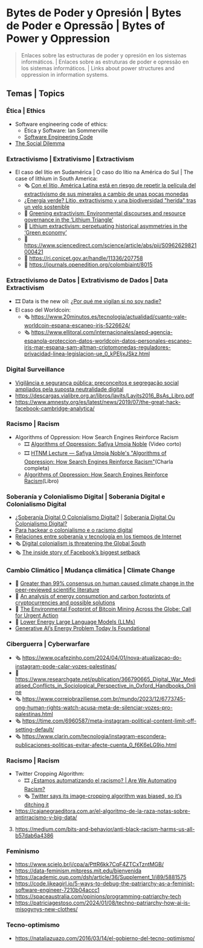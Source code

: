 # Bytes de Poder y Opresión | Bytes de Poder e Opressão | Bytes of Power y Oppression

> Enlaces sobre las estructuras de poder y opresión en los sistemas informáticos. |
> Enlaces sobre as estruturas de poder e opressão en los sistemas informáticos. |
> Links about power structures and oppression in information systems.

## Temas | Topics

### Ética | Ethics

 * Software engineering code of ethics:
   * Ética y Software: Ian Sommerville
   * [Software Engineering Code](https://ethics.acm.org/code-of-ethics/software-engineering-code/)
 * [The Social Dilemma](https://www.thesocialdilemma.com/)

### Extractivismo | Extrativismo | Extractivism

  * El caso del litio en Sudamérica | O caso do lítio na América do Sul | The case of lithium in South America:
     * 🗞️ [Con el litio, América Latina está en riesgo de repetir la película del extractivismo de sus minerales a cambio de unas pocas monedas](https://www.bbc.com/mundo/noticias-america-latina-63465113)
     * [¿Energía verde? Litio, extractivismo y una biodiversidad "herida" tras un velo sostenible](https://efeverde.com/energia-verde-litio-extractivismo-biodiversidad-herida-velo-sostenible/)
     * 🔬 [Greening extractivism: Environmental discourses and resource governance in the ‘Lithium Triangle’](https://journals.sagepub.com/doi/abs/10.1177/25148486211006345)
     * 🔬 [Lithium extractivism: perpetuating historical asymmetries in the ‘Green economy’](https://www.tandfonline.com/doi/abs/10.1080/01436597.2023.2176298)
     * 🔬 https://www.sciencedirect.com/science/article/abs/pii/S0962629821000421
     * 🔬 https://ri.conicet.gov.ar/handle/11336/207758
     * 🔬 https://journals.openedition.org/colombiaint/8015

### Extractivismo de Datos | Extrativismo de Dados | Data Extractivism

 * 🎞️ Data is the new oil: [¿Por qué me vigilan si no soy nadie?](https://www.youtube.com/watch?v=NPE7i8wuupk)
 * El caso del Worldcoin:
    * 🗞️ https://www.20minutos.es/tecnologia/actualidad/cuanto-vale-worldcoin-espana-escaneo-iris-5226624/
    * 🗞️ https://www.ellitoral.com/internacionales/aepd-agencia-espanola-proteccion-datos-worldcoin-datos-personales-escaneo-iris-mar-espana-sam-altman-criptomonedas-reguladores-privacidad-linea-legislacion-ue_0_kPEIjxJSkz.html

### Digital Surveillance

 * [Vigilância e segurança pública: preconceitos e segregação social ampliados pela suposta neutralidade digital](https://revistas.uepg.br/index.php/emancipacao/article/view/14258/209209213653)
 * https://descargas.vialibre.org.ar/libros/lavits/Lavits2016_BsAs_Libro.pdf
 * https://www.amnesty.org/es/latest/news/2019/07/the-great-hack-facebook-cambridge-analytica/


### Racismo | Racism

 * Algorithms of Oppression: How Search Engines Reinforce Racism
    * 🎞️ [Algorithms of Oppression: Safiya Umoja Noble](https://www.youtube.com/watch?v=6KLTpoTpkXo) (Video corto)
    * 🎞️ [HTNM Lecture — Safiya Umoja Noble's "Algorithms of Oppression: How Search Engines Reinforce Racism"](https://www.youtube.com/watch?v=murg3Roch64)(Charla completa)
    * [Algorithms of Oppression: How Search Engines Reinforce Racism](https://www.amazon.com/Algorithms-Oppression-Search-Engines-Reinforce/dp/1479837245)(Libro)

### Soberanía y Colonialismo Digital | Soberania Digital e Colonialismo Digital

 * [¿Soberanía Digital O Colonialismo Digital?](https://sur.conectas.org/wp-content/uploads/2018/07/sur-27-espanhol-renata-avila-pinto.pdf) | [Soberania Digital Ou Colonialismo Digital?](https://sur.conectas.org/wp-content/uploads/2018/07/sur-27-portugues-renata-avila-pinto.pdf)
 * [Para hackear o colonialismo e o racismo digital](https://outraspalavras.net/blog/para-hackear-o-colonialismo-e-o-racismo-digital/)
 * [Relaciones entre soberanía y tecnología en los tiempos de Internet ](https://revista.fder.edu.uy/index.php/rfd/article/view/563)
 * 🗞️ [Digital colonialism is threatening the Global South](https://www.aljazeera.com/opinions/2019/3/13/digital-colonialism-is-threatening-the-global-south)
 * 🗞️ [The inside story of Facebook’s biggest setback](https://www.theguardian.com/technology/2016/may/12/facebook-free-basics-india-zuckerberg)

### Cambio Climático | Mudança climática | Climate Change

 * 🔬 [Greater than 99% consensus on human caused climate change in the peer-reviewed scientific literature](https://iopscience.iop.org/article/10.1088/1748-9326/ac2966)
 * 🔬 [An analysis of energy consumption and carbon footprints of cryptocurrencies and possible solutions](https://www.sciencedirect.com/science/article/pii/S2352864822001390)
 * 🔬 [The Environmental Footprint of Bitcoin Mining Across the Globe: Call for Urgent Action](https://agupubs.onlinelibrary.wiley.com/doi/10.1029/2023EF003871)
 * 🔬 [Lower Energy Large Language Models (LLMs)](https://www.computer.org/csdl/magazine/co/2023/10/10255228/1QzyrTgKKEE)
 * [Generative AI’s Energy Problem Today Is Foundational](https://spectrum.ieee.org/ai-energy-consumption)


### Ciberguerra | Cyberwarfare

 * 🗞️ https://www.ocafezinho.com/2024/04/01/nova-atualizacao-do-instagram-pode-calar-vozes-palestinas/
 * 🔬 https://www.researchgate.net/publication/366790665_Digital_War_Mediatised_Conflicts_in_Sociological_Perspective_in_Oxford_Handbooks_Online
 * 🗞️ https://www.correiobraziliense.com.br/mundo/2023/12/6773745-ong-human-rights-watch-acusa-meta-de-silenciar-vozes-pro-palestinas.html
 * 🗞️ https://time.com/6960587/meta-instagram-political-content-limit-off-setting-default/
 * 🗞️ https://www.clarin.com/tecnologia/instagram-escondera-publicaciones-politicas-evitar-afecte-cuenta_0_f6K6eLG9io.html

### Racismo | Racism

 * Twitter Cropping Algorithm:
    * 🎞️ [¿Estamos automatizando el racismo? | Are We Automating Racism?](https://www.youtube.com/watch?v=Ok5sKLXqynQ)
    * 🗞️ [Twitter says its image-cropping algorithm was biased, so it’s ditching it ](https://edition.cnn.com/2021/05/19/tech/twitter-image-cropping-algorithm-bias/index.html)
 * https://cajanegraeditora.com.ar/el-algoritmo-de-la-raza-notas-sobre-antirracismo-y-big-data/
 3. https://medium.com/bits-and-behavior/anti-black-racism-harms-us-all-b57dab6a4386


### Feminismo

 * https://www.scielo.br/j/cpa/a/PttR6kk7CqF4ZTCxTzntMGB/
 * https://data-feminism.mitpress.mit.edu/bienvenida
 * https://academic.oup.com/dsh/article/36/Supplement_1/i89/5881575
 * https://code.likeagirl.io/5-ways-to-debug-the-patriarchy-as-a-feminist-software-engineer-7210b04accc1
 * https://spaceaustralia.com/opinions/programming-patriarchy-tech
 * https://patriciagestoso.com/2024/01/08/techno-patriarchy-how-ai-is-misogynys-new-clothes/

### Tecno-optimismo

 * https://nataliazuazo.com/2016/03/14/el-gobierno-del-tecno-optimismo/
